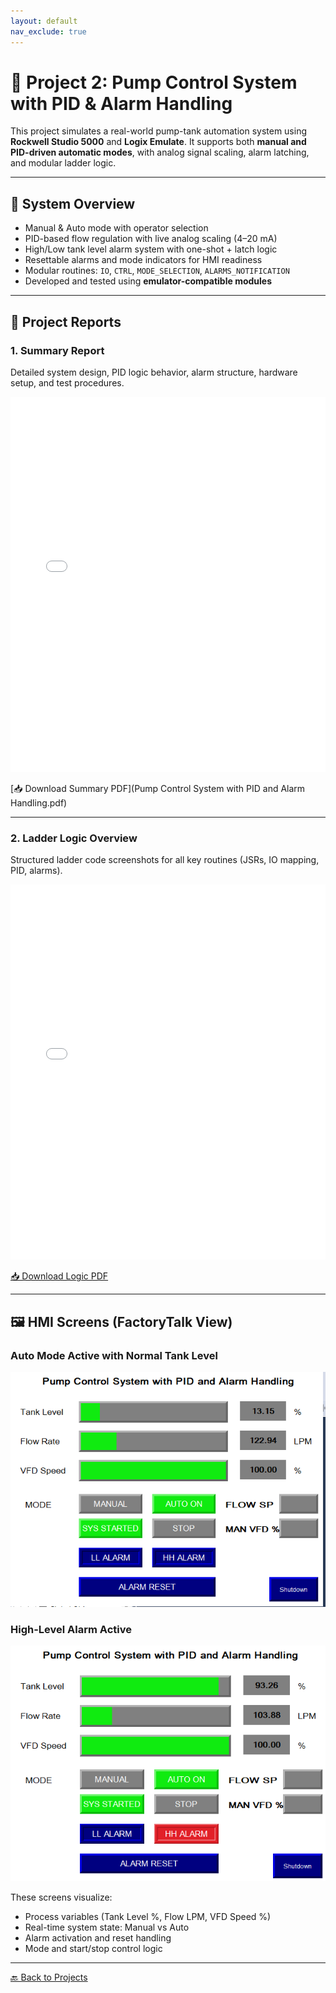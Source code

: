 ```yaml
---
layout: default
nav_exclude: true
---
```


# 🚰 Project 2: Pump Control System with PID & Alarm Handling

This project simulates a real-world pump-tank automation system using **Rockwell Studio 5000** and **Logix Emulate**. It supports both **manual and PID-driven automatic modes**, with analog signal scaling, alarm latching, and modular ladder logic.

---

## 🧠 System Overview

- Manual & Auto mode with operator selection
- PID-based flow regulation with live analog scaling (4–20 mA)
- High/Low tank level alarm system with one-shot + latch logic
- Resettable alarms and mode indicators for HMI readiness
- Modular routines: `IO`, `CTRL`, `MODE_SELECTION`, `ALARMS_NOTIFICATION`
- Developed and tested using **emulator-compatible modules**

---

## 📄 Project Reports

### 1. Summary Report
Detailed system design, PID logic behavior, alarm structure, hardware setup, and test procedures.

<embed src="Pump Control System with PID and Alarm Handling.pdf" width="100%" height="600px" type="application/pdf">

[📥 Download Summary PDF](Pump Control System with PID and Alarm Handling.pdf)

---

### 2. Ladder Logic Overview
Structured ladder code screenshots for all key routines (JSRs, IO mapping, PID, alarms).

<embed src="LadderLogic_P02.pdf" width="100%" height="600px" type="application/pdf">

[📥 Download Logic PDF](LadderLogic_P02.pdf)

---

## 🖼️ HMI Screens (FactoryTalk View)

### Auto Mode Active with Normal Tank Level
![HMI Screen - Auto Mode](HMI1.png)

### High-Level Alarm Active
![HMI Screen - HH Alarm](HMI2.png)

These screens visualize:
- Process variables (Tank Level %, Flow LPM, VFD Speed %)
- Real-time system state: Manual vs Auto
- Alarm activation and reset handling
- Mode and start/stop control logic


---

[🔙 Back to Projects](../../projects)
